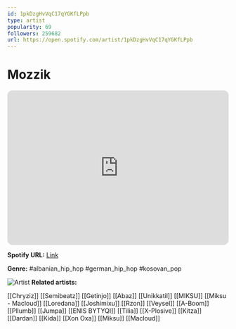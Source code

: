 ```yaml
---
id: 1pkDzgHvVqC17qYGKfLPpb
type: artist
popularity: 69
followers: 259682
url: https://open.spotify.com/artist/1pkDzgHvVqC17qYGKfLPpb
---
```

# Mozzik

<iframe style="border-radius:12px" src="https://open.spotify.com/embed/artist/1pkDzgHvVqC17qYGKfLPpb" width="100%" height="352" frameBorder="0" allowfullscreen="" allow="autoplay; clipboard-write; encrypted-media; fullscreen; picture-in-picture" loading="lazy"></iframe>

**Spotify URL:** [Link](https://open.spotify.com/artist/1pkDzgHvVqC17qYGKfLPpb)

**Genre:**  #albanian_hip_hop #german_hip_hop #kosovan_pop

![Artist](https://i.scdn.co/image/ab6761610000e5ebfe6be48d446451f616772ba1)
**Related artists:**

[[Chryziz]]
[[Semibeatz]]
[[Getinjo]]
[[Abaz]]
[[Unikkatil]]
[[MIKSU]]
[[Miksu - Macloud]]
[[Loredana]]
[[Joshimixu]]
[[Rzon]]
[[Veysel]]
[[A-Boom]]
[[Pllumb]]
[[Jumpa]]
[[ENIS BYTYQI]]
[[Tilia]]
[[X-Plosive]]
[[Kitza]]
[[Dardan]]
[[Kida]]
[[Xon Oxa]]
[[Miksu]]
[[Macloud]]

